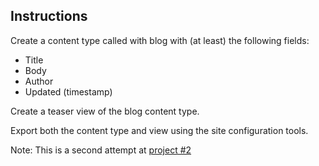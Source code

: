 ## Instructions

Create a content type called with blog with (at least) the following fields:
- Title
- Body
- Author
- Updated (timestamp)

Create a teaser view of the blog content type.

Export both the content type and view using the site configuration tools.

Note: This is a second attempt at [project #2](https://github.com/thinkshout/d8-bookclub/tree/master/%232%20-%20Basic%20Blog)

